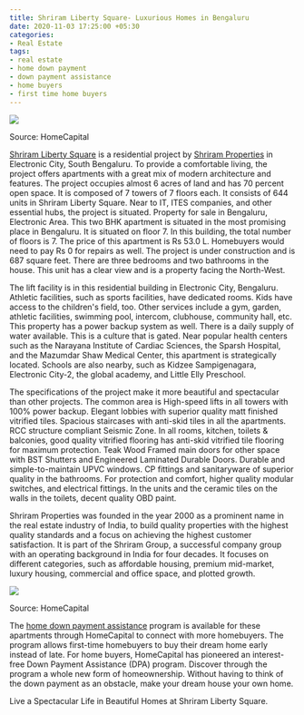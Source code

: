 ```yaml
---
title: Shriram Liberty Square- Luxurious Homes in Bengaluru
date: 2020-11-03 17:25:00 +05:30
categories:
- Real Estate
tags:
- real estate
- home down payment
- down payment assistance
- home buyers
- first time home buyers
---
```


**[![](https://lh6.googleusercontent.com/t1lgA0MaqwzoHIVXwmQcFPBhiMtb-eK7ZMcPC-EBO9NbmlZB0E7Qnh5nPemaTDzsqSclGl0jEJVW_LB2S8EqRB7ygHdt_679JwXuWuSV_O3Jz6GfzJv-9sFSFtbX2RUvjWGsoax2)](https://homecapital.in/property/721/shriram-liberty-square-2-bhk)**

Source: HomeCapital

[Shriram Liberty Square](https://homecapital.in/property/721/shriram-liberty-square-2-bhk) is a residential project by [Shriram Properties](https://homecapital.in/offering/developer/shriram) in Electronic City, South Bengaluru. To provide a comfortable living, the project offers apartments with a great mix of modern architecture and features. The project occupies almost 6 acres of land and has 70 percent open space. It is composed of 7 towers of 7 floors each. It consists of 644 units in Shriram Liberty Square. Near to IT, ITES companies, and other essential hubs, the project is situated. Property for sale in Bengaluru, Electronic Area. This two BHK apartment is situated in the most promising place in Bengaluru. It is situated on floor 7. In this building, the total number of floors is 7. The price of this apartment is Rs 53.0 L. Homebuyers would need to pay Rs 0 for repairs as well. The project is under construction and is 687 square feet. There are three bedrooms and two bathrooms in the house. This unit has a clear view and is a property facing the North-West.

The lift facility is in this residential building in Electronic City, Bengaluru. Athletic facilities, such as sports facilities, have dedicated rooms. Kids have access to the children's field, too. Other services include a gym, garden, athletic facilities, swimming pool, intercom, clubhouse, community hall, etc. This property has a power backup system as well. There is a daily supply of water available. This is a culture that is gated. Near popular health centers such as the Narayana Institute of Cardiac Sciences, the Sparsh Hospital, and the Mazumdar Shaw Medical Center, this apartment is strategically located. Schools are also nearby, such as Kidzee Sampigenagara, Electronic City-2, the global academy, and Little Elly Preschool.

The specifications of the project make it more beautiful and spectacular than other projects. The common area is High-speed lifts in all towers with 100% power backup. Elegant lobbies with superior quality matt finished vitrified tiles. Spacious staircases with anti-skid tiles in all the apartments. RCC structure compliant Seismic Zone. In all rooms, kitchen, toilets & balconies, good quality vitrified flooring has anti-skid vitrified tile flooring for maximum protection. Teak Wood Framed main doors for other space with BST Shutters and Engineered Laminated Durable Doors. Durable and simple-to-maintain UPVC windows. CP fittings and sanitaryware of superior quality in the bathrooms. For protection and comfort, higher quality modular switches, and electrical fittings. In the units and the ceramic tiles on the walls in the toilets, decent quality OBD paint.

Shriram Properties was founded in the year 2000 as a prominent name in the real estate industry of India, to build quality properties with the highest quality standards and a focus on achieving the highest customer satisfaction. It is part of the Shriram Group, a successful company group with an operating background in India for four decades. It focuses on different categories, such as affordable housing, premium mid-market, luxury housing, commercial and office space, and plotted growth.

**[![](https://lh4.googleusercontent.com/h4XjmZdv4IWg1E1pfjlyCHlgjmNmt6Ec5I8ahCj_MgASsno045Kej2z8OIwdWatJbFSDFvg2UXkLxQthIPtOi6K4tkMgZjw0-68tseZa-eaht6t7koQuWNUUREzjbE7cwhFJtvtS)](https://homecapital.in/program)**

Source: HomeCapital

The [home down payment assistance](https://homecapital.in/about-us) program is available for these apartments through HomeCapital to connect with more homebuyers. The program allows first-time homebuyers to buy their dream home early instead of late. For home buyers, HomeCapital has pioneered an interest-free Down Payment Assistance (DPA) program. Discover through the program a whole new form of homeownership. Without having to think of the down payment as an obstacle, make your dream house your own home.

Live a Spectacular Life in Beautiful Homes at Shriram Liberty Square.